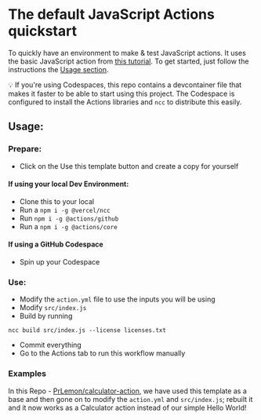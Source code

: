 # The default JavaScript Actions quickstart
To quickly have an environment to make & test JavaScript actions. It uses the basic JavaScript action from [this tutorial](https://docs.github.com/en/actions/creating-actions/creating-a-javascript-action). To get started, just follow the instructions the [Usage section](https://github.com/PrLemon/js-action-template-repo/blob/main/README.md#usage).

💡 If you're using Codespaces, this repo contains a devcontainer file that makes it faster to be able to start using this project. The Codespace is configured to install the Actions libraries and `ncc` to distribute this easily.

## Usage:

### Prepare: 
- Click on the Use this template button and create a copy for yourself

#### If using your local Dev Environment:
- Clone this to your local
- Run a `npm i -g @vercel/ncc`
- Run `npm i -g @actions/github`
- Run a `npm i -g @actions/core`

#### If using a GitHub Codespace
- Spin up your Codespace

### Use:
- Modify the `action.yml` file to use the inputs you will be using
- Modify `src/index.js` 
- Build by running 
```
ncc build src/index.js --license licenses.txt
```
- Commit everything
- Go to the Actions tab to run this workflow manually

### Examples
In this Repo - [PrLemon/calculator-action](https://github.com/PrLemon/calculator-action), we have used this template as a base and then gone on to modify the `action.yml` and `src/index.js`; rebuilt it and it now works as a Calculator action instead of our simple Hello World!
